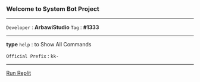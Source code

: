 ### Welcome to System Bot Project
---

`Developer` : __ArbawiStudio__
`Tag` : __#1333__

---

**type** `help` : to Show All Commands

`Official Prefix` : `kk-`

---

[Run Replit](https://replit.com/@ArbawiStudio/System-Bot)
